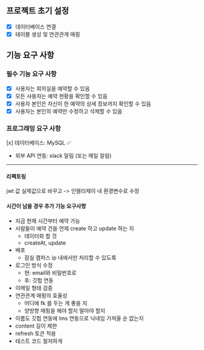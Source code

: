 ## 프로젝트 초기 설정
- [X] 데이터베이스 연결
- [X] 테이블 생성 및 연관관계 매핑

## 기능 요구 사항
### 필수 기능 요구 사항
- [x] 사용자는 회의실을 예약할 수 있음
- [x] 모든 사용자는 예약 현황을 확인할 수 있음
- [x] 사용자 본인은 자신이 한 예약의 상세 정보까지 확인할 수 있음
- [x] 사용자는 본인의 예약만 수정하고 삭제할 수 있음

### 프로그래밍 요구 사항
[x] 데이터베이스: MySQL ✅ 
- 외부 API 연동: slack 알림 (또는 메일 알림)

---


#### 리펙토링
jwt 값 실제값으로 바꾸고 -> 인텔리제이 내 환경변수로 수정
#### 시간이 남을 경우 추가 기능 요구사항
- 지금 현재 시간부터 예약 가능
- 사람들이 예약 건을 언제 create 하고 update 하는 지
    - 데이터화 할 것
    - createAt, update
- 배포
    - 잠실 캠퍼스 ip 내에서만 처리할 수 있도록
- 로그인 방식 수정
    - 현: email와 비밀번호로
    - 후: 깃헙 연동
- 이메일 형태 검증
- 연관관계 매핑의 효율성
    - 어디에 fk 를 두는 게 좋을 지
    - 양방향 매핑을 해야 할지 말아야 할지
- 이름도 깃헙 연동에 lms 연동으로 닉네임 가져올 순 없는지
- content 길이 제한
- refresh 토큰 적용
- 테스트 코드 철저하게
